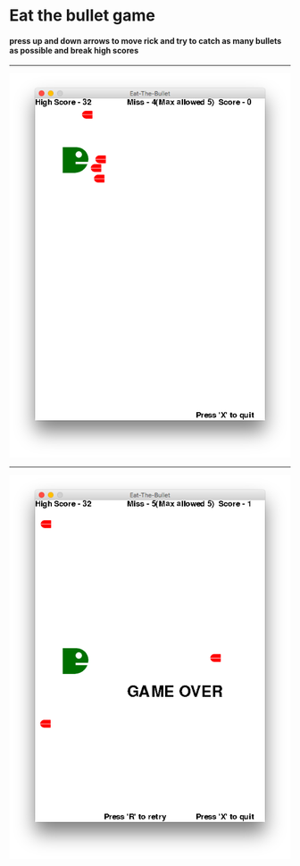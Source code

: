 # Eat the bullet game
#### press  up and down arrows to move rick and try to catch as many bullets as possible and break high scores
---

![alt text](https://github.com/bharatgupta99/eat-the-bullet/blob/master/images/s1.png "Logo Title Text 1")

---

![alt text](https://github.com/bharatgupta99/eat-the-bullet/blob/master/images/s2.png "Logo Title Text 1")